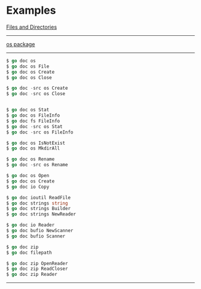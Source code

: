 # Examples
[Files and Directories](https://www.golangprograms.com/files-directories-examples.html)

***

[os package](https://pkg.go.dev/os)

***

```go
$ go doc os
$ go doc os File
$ go doc os Create
$ go doc os Close

$ go doc -src os Create
$ go doc -src os Close


$ go doc os Stat
$ go doc os FileInfo
$ go doc fs FileInfo
$ go doc -src os Stat
$ go doc -src os FileInfo

$ go doc os IsNotExist
$ go doc os MkdirAll

$ go doc os Rename
$ go doc -src os Rename

$ go doc os Open
$ go doc os Create
$ go doc io Copy

$ go doc ioutil ReadFile
$ go doc strings string
$ go doc strings Builder
$ go doc strings NewReader

$ go doc io Reader
$ go doc bufio NewScanner
$ go doc bufio Scanner

$ go doc zip
$ go doc filepath

$ go doc zip OpenReader
$ go doc zip ReadCloser
$ go doc zip Reader
```

***
